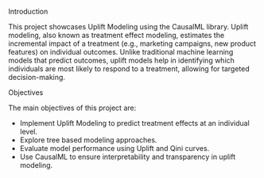 Introduction

This project showcases Uplift Modeling using the CausalML library. Uplift modeling, also known as treatment effect modeling, estimates the incremental impact of a treatment (e.g., marketing campaigns, new product features) on individual outcomes. Unlike traditional machine learning models that predict outcomes, uplift models help in identifying which individuals are most likely to respond to a treatment, allowing for targeted decision-making.

Objectives

The main objectives of this project are:

- Implement Uplift Modeling to predict treatment effects at an individual level.
- Explore tree based modeling approaches.
- Evaluate model performance using Uplift and Qini curves.
- Use CausalML to ensure interpretability and transparency in uplift modeling.

